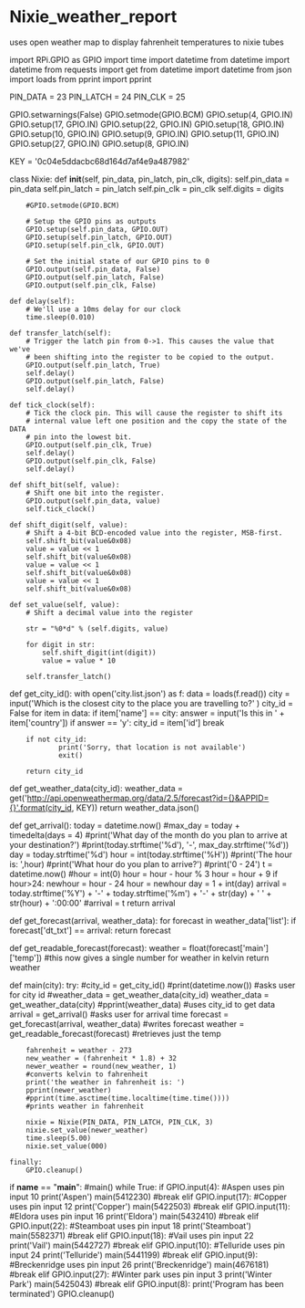 # Nixie_weather_report
uses open weather map to display fahrenheit temperatures to nixie tubes

import RPi.GPIO as GPIO
import time
import datetime
from datetime import datetime
from requests import get
from datetime import datetime
from json import loads
from pprint import pprint

PIN_DATA = 23
PIN_LATCH = 24
PIN_CLK = 25

GPIO.setwarnings(False)
GPIO.setmode(GPIO.BCM)
GPIO.setup(4, GPIO.IN)
GPIO.setup(17, GPIO.IN)
GPIO.setup(22, GPIO.IN)
GPIO.setup(18, GPIO.IN)
GPIO.setup(10, GPIO.IN)
GPIO.setup(9, GPIO.IN)
GPIO.setup(11, GPIO.IN)
GPIO.setup(27, GPIO.IN)
GPIO.setup(8, GPIO.IN)

KEY = '0c04e5ddacbc68d164d7af4e9a487982'

class Nixie:
    def __init__(self, pin_data, pin_latch, pin_clk, digits):
        self.pin_data = pin_data
        self.pin_latch = pin_latch
        self.pin_clk = pin_clk
        self.digits = digits

        #GPIO.setmode(GPIO.BCM)

        # Setup the GPIO pins as outputs
        GPIO.setup(self.pin_data, GPIO.OUT)
        GPIO.setup(self.pin_latch, GPIO.OUT)
        GPIO.setup(self.pin_clk, GPIO.OUT)

        # Set the initial state of our GPIO pins to 0
        GPIO.output(self.pin_data, False)
        GPIO.output(self.pin_latch, False)
        GPIO.output(self.pin_clk, False)

    def delay(self):
        # We'll use a 10ms delay for our clock
        time.sleep(0.010)

    def transfer_latch(self):
        # Trigger the latch pin from 0->1. This causes the value that we've
        # been shifting into the register to be copied to the output.
        GPIO.output(self.pin_latch, True)
        self.delay()
        GPIO.output(self.pin_latch, False)
        self.delay()

    def tick_clock(self):
        # Tick the clock pin. This will cause the register to shift its
        # internal value left one position and the copy the state of the DATA
        # pin into the lowest bit.
        GPIO.output(self.pin_clk, True)
        self.delay()
        GPIO.output(self.pin_clk, False)
        self.delay()

    def shift_bit(self, value):
        # Shift one bit into the register.
        GPIO.output(self.pin_data, value)
        self.tick_clock()

    def shift_digit(self, value):
        # Shift a 4-bit BCD-encoded value into the register, MSB-first.
        self.shift_bit(value&0x08)
        value = value << 1
        self.shift_bit(value&0x08)
        value = value << 1
        self.shift_bit(value&0x08)
        value = value << 1
        self.shift_bit(value&0x08)

    def set_value(self, value):
        # Shift a decimal value into the register

        str = "%0*d" % (self.digits, value)

        for digit in str:
            self.shift_digit(int(digit))
            value = value * 10

        self.transfer_latch()

def get_city_id():
        with open('city.list.json') as f:
            data = loads(f.read())
        city = input('Which is the closest city to the place you are travelling to?' )
        city_id = False
        for item in data:
            if item['name'] == city:
                answer = input('Is this in ' + item['country'])
                if answer == 'y':
                        city_id = item['id']
                        break

        if not city_id:
                print('Sorry, that location is not available')
                exit()
                
        return city_id

def get_weather_data(city_id):
        weather_data = get('http://api.openweathermap.org/data/2.5/forecast?id={}&APPID={}'.format(city_id, KEY))
        return weather_data.json()

def get_arrival():
    today = datetime.now()
    #max_day = today + timedelta(days = 4)
    #print('What day of the month do you plan to arrive at your destination?')
    #print(today.strftime('%d'), '-', max_day.strftime('%d'))
    day = today.strftime('%d')
    hour = int(today.strftime('%H'))
    #print('The hour is: ',hour)
    #print('What hour do you plan to arrive?')
    #print('0 - 24')
    t = datetime.now()
    #hour = int(0)
    hour = hour - hour % 3
    hour = hour + 9
    if hour>24:
        newhour = hour - 24
        hour = newhour
        day = 1 + int(day)
    arrival = today.strftime('%Y') + '-' + today.strftime('%m') + '-' + str(day) + ' ' + str(hour) + ':00:00'
    #arrival = t
    return arrival

def get_forecast(arrival, weather_data):
    for forecast in weather_data['list']:
        if forecast['dt_txt'] == arrival:
            return forecast

def get_readable_forecast(forecast):
    weather = float(forecast['main']['temp']) #this now gives a single number for weather in kelvin
    return weather

def main(city):
    try:
        #city_id = get_city_id()
        #print(datetime.now())
        #asks user for city id
        #weather_data = get_weather_data(city_id)
        weather_data = get_weather_data(city)
        #pprint(weather_data)
        #uses city_id to get data
        arrival = get_arrival()
        #asks user for arrival time
        forecast = get_forecast(arrival, weather_data)
        #writes forecast
        weather = get_readable_forecast(forecast)
        #retrieves just the temp

        fahrenheit = weather - 273
        new_weather = (fahrenheit * 1.8) + 32
        newer_weather = round(new_weather, 1)
        #converts kelvin to fahrenheit
        print('the weather in fahrenheit is: ')
        pprint(newer_weather) 
        #pprint(time.asctime(time.localtime(time.time())))
        #prints weather in fahrenheit
        
        nixie = Nixie(PIN_DATA, PIN_LATCH, PIN_CLK, 3)
        nixie.set_value(newer_weather)
        time.sleep(5.00)
        nixie.set_value(000)

    finally:
        GPIO.cleanup()

if __name__ == "__main__":
    #main()
    while True:
        if GPIO.input(4): #Aspen uses pin input 10
            print('Aspen')
            main(5412230)
            #break
        elif GPIO.input(17): #Copper uses pin input 12
            print('Copper')
            main(5422503)
            #break
        elif GPIO.input(11): #Eldora uses pin input 16
            print('Eldora')
            main(5432410)
            #break
        elif GPIO.input(22): #Steamboat uses pin input 18
            print('Steamboat')
            main(5582371)
            #break
        elif GPIO.input(18): #Vail uses pin input 22
            print('Vail')
            main(5442727)
            #break
        elif GPIO.input(10): #Telluride  uses pin input 24
            print('Telluride')
            main(5441199)
            #break
        elif GPIO.input(9): #Breckenridge uses pin input 26
            print('Breckenridge')
            main(4676181)
            #break
        elif GPIO.input(27): #Winter park uses pin input 3
            print('Winter Park')
            main(5425043)
            #break
        elif GPIO.input(8):
            print('Program has been terminated')
            GPIO.cleanup()
            
